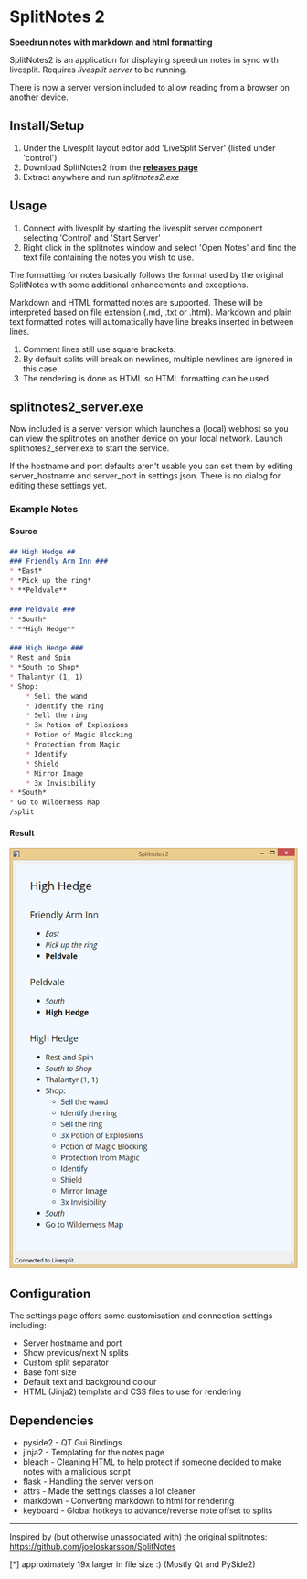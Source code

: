 # SplitNotes 2 #

**Speedrun notes with markdown and html formatting**

SplitNotes2 is an application for displaying speedrun notes in sync with livesplit.
Requires *livesplit server* to be running.

There is now a server version included to allow reading from a browser on another device.

## Install/Setup ##

1. Under the Livesplit layout editor add 'LiveSplit Server' (listed under 'control')
2. Download SplitNotes2 from the [**releases page**](https://github.com/DavidCEllis/SplitNotes-2/releases)
3. Extract anywhere and run *splitnotes2.exe*

## Usage ##

1. Connect with livesplit by starting the livesplit server component selecting 
   'Control' and 'Start Server'
2. Right click in the splitnotes window and select 'Open Notes' and find the text file
   containing the notes you wish to use.
   
The formatting for notes basically follows the format used by the original SplitNotes 
with some additional enhancements and exceptions.

Markdown and HTML formatted notes are supported.
These will be interpreted based on file extension (.md, .txt or .html).
Markdown and plain text formatted notes will automatically have line breaks 
inserted in between lines.

1. Comment lines still use square brackets.
2. By default splits will break on newlines, multiple newlines are ignored in this case.
3. The rendering is done as HTML so HTML formatting can be used.
   
## splitnotes2_server.exe ##

Now included is a server version which launches a (local) webhost so you can view the splitnotes
on another device on your local network. Launch splitnotes2_server.exe to start the service.

If the hostname and port defaults aren't usable you can set them by editing server_hostname 
and server_port in settings.json. There is no dialog for editing these settings yet.
   
### Example Notes ###

#### Source ####

```markdown
## High Hedge ##
### Friendly Arm Inn ###
* *East*
* *Pick up the ring*
* **Peldvale**

### Peldvale ###
* *South*
* **High Hedge**

### High Hedge ###
* Rest and Spin
* *South to Shop*
* Thalantyr (1, 1)
* Shop:
    * Sell the wand
    * Identify the ring
    * Sell the ring
    * 3x Potion of Explosions
    * Potion of Magic Blocking
    * Protection from Magic
    * Identify
    * Shield
    * Mirror Image
    * 3x Invisibility
* *South*
* Go to Wilderness Map
/split
```

#### Result ####

![Image of splitnotes rendering](resources/demo_notes_md.png)

## Configuration ##

The settings page offers some customisation and connection settings including:

  * Server hostname and port
  * Show previous/next N splits
  * Custom split separator
  * Base font size
  * Default text and background colour
  * HTML (Jinja2) template and CSS files to use for rendering

## Dependencies ##
* pyside2 - QT Gui Bindings
* jinja2 - Templating for the notes page
* bleach - Cleaning HTML to help protect if someone decided to make notes with a malicious script
* flask - Handling the server version
* attrs - Made the settings classes a lot cleaner 
* markdown - Converting markdown to html for rendering
* keyboard - Global hotkeys to advance/reverse note offset to splits

--- 

Inspired by (but otherwise unassociated with) the original splitnotes: https://github.com/joeloskarsson/SplitNotes

[*] approximately 19x larger in file size :) (Mostly Qt and PySide2)
